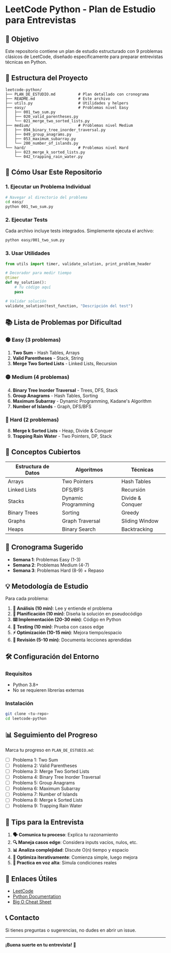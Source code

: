 # LeetCode Python - Plan de Estudio para Entrevistas

## 🎯 Objetivo

Este repositorio contiene un plan de estudio estructurado con 9 problemas clásicos de LeetCode, diseñado específicamente para preparar entrevistas técnicas en Python.

## 📁 Estructura del Proyecto

```
leetcode-python/
├── PLAN_DE_ESTUDIO.md          # Plan detallado con cronograma
├── README.md                   # Este archivo
├── utils.py                    # Utilidades y helpers
├── easy/                       # Problemas nivel Easy
│   ├── 001_two_sum.py
│   ├── 020_valid_parentheses.py
│   └── 021_merge_two_sorted_lists.py
├── medium/                     # Problemas nivel Medium
│   ├── 094_binary_tree_inorder_traversal.py
│   ├── 049_group_anagrams.py
│   ├── 053_maximum_subarray.py
│   └── 200_number_of_islands.py
└── hard/                       # Problemas nivel Hard
    ├── 023_merge_k_sorted_lists.py
    └── 042_trapping_rain_water.py
```

## 🚀 Cómo Usar Este Repositorio

### 1. Ejecutar un Problema Individual

```bash
# Navegar al directorio del problema
cd easy/
python 001_two_sum.py
```

### 2. Ejecutar Tests

Cada archivo incluye tests integrados. Simplemente ejecuta el archivo:

```bash
python easy/001_two_sum.py
```

### 3. Usar Utilidades

```python
from utils import timer, validate_solution, print_problem_header

# Decorador para medir tiempo
@timer
def my_solution():
    # Tu código aquí
    pass

# Validar solución
validate_solution(test_function, "Descripción del test")
```

## 📚 Lista de Problemas por Dificultad

### 🟢 Easy (3 problemas)

1. **Two Sum** - Hash Tables, Arrays
2. **Valid Parentheses** - Stack, String
3. **Merge Two Sorted Lists** - Linked Lists, Recursion

### 🟡 Medium (4 problemas)

4. **Binary Tree Inorder Traversal** - Trees, DFS, Stack
5. **Group Anagrams** - Hash Tables, Sorting
6. **Maximum Subarray** - Dynamic Programming, Kadane's Algorithm
7. **Number of Islands** - Graph, DFS/BFS

### 🔴 Hard (2 problemas)

8. **Merge k Sorted Lists** - Heap, Divide & Conquer
9. **Trapping Rain Water** - Two Pointers, DP, Stack

## 🎯 Conceptos Cubiertos

| Estructura de Datos | Algoritmos          | Técnicas         |
| ------------------- | ------------------- | ---------------- |
| Arrays              | Two Pointers        | Hash Tables      |
| Linked Lists        | DFS/BFS             | Recursión        |
| Stacks              | Dynamic Programming | Divide & Conquer |
| Binary Trees        | Sorting             | Greedy           |
| Graphs              | Graph Traversal     | Sliding Window   |
| Heaps               | Binary Search       | Backtracking     |

## 📅 Cronograma Sugerido

- **Semana 1**: Problemas Easy (1-3)
- **Semana 2**: Problemas Medium (4-7)
- **Semana 3**: Problemas Hard (8-9) + Repaso

## 💡 Metodología de Estudio

Para cada problema:

1. **📖 Análisis (10 min)**: Lee y entiende el problema
2. **🎯 Planificación (10 min)**: Diseña la solución en pseudocódigo
3. **⌨️ Implementación (20-30 min)**: Código en Python
4. **🧪 Testing (10 min)**: Prueba con casos edge
5. **⚡ Optimización (10-15 min)**: Mejora tiempo/espacio
6. **📝 Revisión (5-10 min)**: Documenta lecciones aprendidas

## 🛠️ Configuración del Entorno

### Requisitos

- Python 3.8+
- No se requieren librerías externas

### Instalación

```bash
git clone <tu-repo>
cd leetcode-python
```

## 📊 Seguimiento del Progreso

Marca tu progreso en `PLAN_DE_ESTUDIO.md`:

- [ ] Problema 1: Two Sum
- [ ] Problema 2: Valid Parentheses
- [ ] Problema 3: Merge Two Sorted Lists
- [ ] Problema 4: Binary Tree Inorder Traversal
- [ ] Problema 5: Group Anagrams
- [ ] Problema 6: Maximum Subarray
- [ ] Problema 7: Number of Islands
- [ ] Problema 8: Merge k Sorted Lists
- [ ] Problema 9: Trapping Rain Water

## 🎯 Tips para la Entrevista

1. **🗣️ Comunica tu proceso**: Explica tu razonamiento
2. **🔍 Maneja casos edge**: Considera inputs vacíos, nulos, etc.
3. **📊 Analiza complejidad**: Discute O(n) tiempo y espacio
4. **🔧 Optimiza iterativamente**: Comienza simple, luego mejora
5. **🎤 Practica en voz alta**: Simula condiciones reales

## 🔗 Enlaces Útiles

- [LeetCode](https://leetcode.com/)
- [Python Documentation](https://docs.python.org/3/)
- [Big O Cheat Sheet](https://www.bigocheatsheet.com/)

## 📞 Contacto

Si tienes preguntas o sugerencias, no dudes en abrir un issue.

---

**¡Buena suerte en tu entrevista! 🚀**
